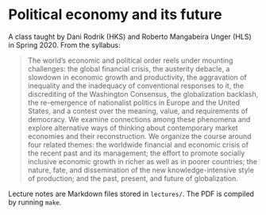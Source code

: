 # Political economy and its future

A class taught by Dani Rodrik (HKS) and Roberto Mangabeira Unger (HLS) in Spring 2020. From the syllabus:

> The world’s economic and political order reels under mounting challenges: the global financial crisis, the austerity debacle, a slowdown in economic growth and productivity, the aggravation of inequality and the inadequacy of conventional responses to it, the discrediting of the Washington Consensus, the globalization backlash, the re-emergence of nationalist politics in Europe and the United States, and a contest over the meaning, value, and requirements of democracy. We examine connections among these phenomena and explore alternative ways of thinking about contemporary market economies and their reconstruction. We organize the course around four related themes: the worldwide financial and economic crisis of the recent past and its management; the effort to promote socially inclusive economic growth in richer as well as in poorer countries; the nature, fate, and dissemination of the new knowledge-intensive style of production; and the past, present, and future of globalization.

Lecture notes are Markdown files stored in `lectures/`. The PDF is compiled by running `make`.